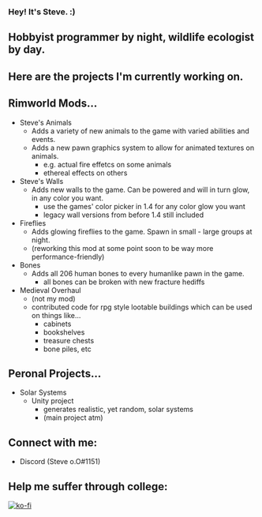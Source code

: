 ### Hey! It's Steve. :)

## Hobbyist programmer by night, wildlife ecologist by day.
## Here are the projects I'm currently working on.

## Rimworld Mods...
- Steve's Animals
     - Adds a variety of new animals to the game with varied abilities and events.
     - Adds a new pawn graphics system to allow for animated textures on animals.
          - e.g. actual fire effetcs on some animals
          - ethereal effects on others
- Steve's Walls
     - Adds new walls to the game. Can be powered and will in turn glow, in any color you want.
          - use the games' color picker in 1.4 for any color glow you want
          - legacy wall versions from before 1.4 still included
- Fireflies
     - Adds glowing fireflies to the game. Spawn in small - large groups at night.
     - (reworking this mod at some point soon to be way more performance-friendly)
- Bones
     - Adds all 206 human bones to every humanlike pawn in the game.
          - all bones can be broken with new fracture hediffs
- Medieval Overhaul
     - (not my mod)
     - contributed code for rpg style lootable buildings which can be used on things like...
          - cabinets
          - bookshelves
          - treasure chests
          - bone piles, etc

## Peronal Projects...
- Solar Systems
     - Unity project
          - generates realistic, yet random, solar systems
          - (main project atm)

## Connect with me:

- Discord (Steve o.O#1151)

## Help me suffer through college:

[![ko-fi](https://ko-fi.com/img/githubbutton_sm.svg)](https://ko-fi.com/B0B84LOQ1)
